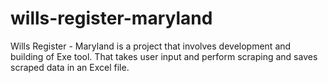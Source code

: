 # wills-register-maryland
Wills Register - Maryland is a project that involves development and building of Exe tool. That takes user input and perform scraping and saves scraped data in an Excel file.
